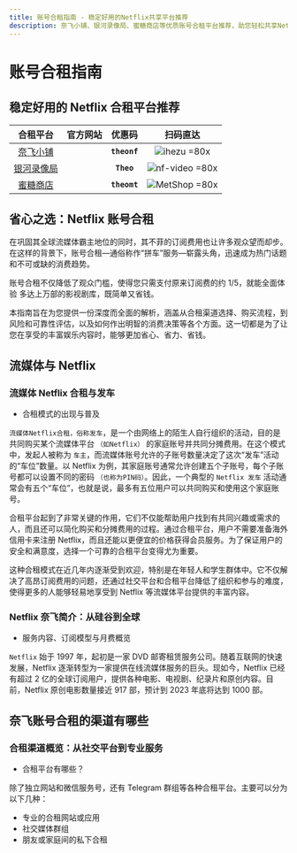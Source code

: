 ```yaml
---
title: 账号合租指南 - 稳定好用的Netflix共享平台推荐
description: 奈飞小铺、银河录像局、蜜糖商店等优质账号合租平台推荐，助您轻松共享Netflix、HBO Max、Disney+等海外流媒体账号，畅享高清影视内容与优质娱乐体验，提升观影乐趣。
---
```


# 账号合租指南

## 稳定好用的 Netflix 合租平台推荐

<!-- #region price -->

|                 合租平台                 |                                                   官方网站                                                   |    优惠码    |                         扫码直达                         |
| :--------------------------------------: | :----------------------------------------------------------------------------------------------------------: | :----------: | :------------------------------------------------------: |
|   [奈飞小铺](/serve/sharing/ihezu.md)    |  <Pill icon="mdi:link-variant" name="官网直达" link="https://itheo.top/ihezu" rel="sponsored noreferrer" />  | **`theonf`** |    ![ihezu =80x](https://i.theojs.cn/docs/ihezu.webp)    |
| [银河录像局](/serve/sharing/nf-video.md) |   <Pill icon="mdi:link-variant" name="官网直达" link="https://itheo.top/yh" rel="sponsored noreferrer" />    |  **`Theo`**  | ![nf-video =80x](https://i.theojs.cn/docs/nf-video.webp) |
|  [蜜糖商店](/serve/sharing/metshop.md)   | <Pill icon="mdi:link-variant" name="官网直达" link="https://itheo.top/metshop" rel="sponsored noreferrer" /> | **`theomt`** |  ![MetShop =80x](https://i.theojs.cn/docs/MetShop.webp)  |

<Links
  :grid="3"
  :items="[
    {
      image: 'https://encrypted-tbn0.gstatic.com/images?q=tbn:ANd9GcRT5w-gXnmsI24DmoYkt-1EpkL_nY0O1p8p4Q&s',
      name: '奈飞小铺',
      desc: '支持多平台 自动发号 售后保障',
      link: 'https://itheo.top/ihezu',
      rel: 'sponsored noreferrer'
    },
    {
      image: 'https://nf.video/favicon.ico',
      name: '银河录像局',
      desc: '资源稳定 支持AI工具 翻车必赔',
      link: 'https://itheo.top/yh',
      rel: 'sponsored noreferrer'
    },
    {
      image: 'https://metshop.cn/img/simpLogo.1b5c58e1.png',
      name: '蜜糖商店',
      desc: '平台齐全 租期灵活 服务迅速',
      link: 'https://itheo.top/metshop',
      rel: 'sponsored noreferrer'
    }
  ]"
/>

<!-- #endregion price -->

## 省心之选：Netflix 账号合租

在<Pill :icon="{ icon: 'simple-icons:netflix', color: '#E50914' }" name="Netflix" link="https://www.netflix.com/" />巩固其全球流媒体霸主地位的同时，其不菲的订阅费用也让许多观众望而却步。在这样的背景下，账号合租—通俗称作“拼车”服务—崭露头角，迅速成为热门话题和不可或缺的消费趋势。

账号合租不仅降低了观众门槛，使得您只需支付原来订阅费的约 1/5，就能全面体验 <Pill :icon="{ icon: 'simple-icons:netflix', color: '#E50914' }" name="Netflix" link="https://www.netflix.com/" /> 多达上万部的影视剧库，既简单又省钱。

本指南旨在为您提供一份深度而全面的解析，涵盖从合租渠道选择、购买流程，到风险和可靠性评估，以及如何作出明智的消费决策等各个方面。这一切都是为了让您在享受<Pill :icon="{ icon: 'simple-icons:netflix', color: '#E50914' }" name="Netflix" link="https://www.netflix.com/" />的丰富娱乐内容时，能够更加省心、省力、省钱。

## 流媒体与 Netflix

### 流媒体 Netflix 合租与发车

- 合租模式的出现与普及

`流媒体Netflix合租，俗称发车`，是一个由网络上的陌生人自行组织的活动，目的是共同购买某个流媒体平台 `（如Netflix）` 的家庭账号并共同分摊费用。在这个模式中，发起人被称为 `车主`，而流媒体账号允许的子账号数量决定了这次“发车”活动的“车位”数量。以 Netflix 为例，其家庭账号通常允许创建五个子账号，每个子账号都可以设置不同的密码 `（也称为PIN码）`。因此，一个典型的 `Netflix 发车` 活动通常会有五个“车位”，也就是说，最多有五位用户可以共同购买和使用这个家庭账号。

合租平台起到了非常关键的作用，它们不仅能帮助用户找到有共同兴趣或需求的人，而且还可以简化购买和分摊费用的过程。通过合租平台，用户不需要准备海外信用卡来注册 Netflix，而且还能以更便宜的价格获得会员服务。为了保证用户的安全和满意度，选择一个可靠的合租平台变得尤为重要。

这种合租模式在近几年内逐渐受到欢迎，特别是在年轻人和学生群体中。它不仅解决了高昂订阅费用的问题，还通过社交平台和合租平台降低了组织和参与的难度，使得更多的人能够轻易地享受到 Netflix 等流媒体平台提供的丰富内容。

### Netflix 奈飞简介：从硅谷到全球

- 服务内容、订阅模型与月费概览

`Netflix` 始于 1997 年，起初是一家 DVD 邮寄租赁服务公司。随着互联网的快速发展，Netflix 逐渐转型为一家提供在线流媒体服务的巨头。现如今，Netflix 已经有超过 2 亿的全球订阅用户，提供各种电影、电视剧、纪录片和原创内容。目前，Netflix 原创电影数量接近 917 部，预计到 2023 年底将达到 1000 部。

## 奈飞账号合租的渠道有哪些

### 合租渠道概览：从社交平台到专业服务

- 合租平台有哪些？

除了独立网站和微信服务号，还有 Telegram 群组等各种合租平台。主要可以分为以下几种：

- 专业的合租网站或应用
- 社交媒体群组
- 朋友或家庭间的私下合租
